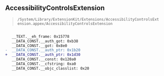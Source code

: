 ## AccessibilityControlsExtension

> `/System/Library/ExtensionKit/Extensions/AccessibilityControlsExtension.appex/AccessibilityControlsExtension`

```diff

   __TEXT.__eh_frame: 0x15778
   __DATA_CONST.__auth_got: 0xb38
   __DATA_CONST.__got: 0x8e0
-  __DATA_CONST.__auth_ptr: 0x1b20
+  __DATA_CONST.__auth_ptr: 0x1d30
   __DATA_CONST.__const: 0x120a0
   __DATA_CONST.__cfstring: 0xa0
   __DATA_CONST.__objc_classlist: 0x20

```
